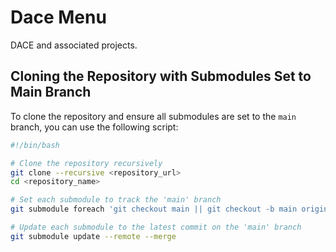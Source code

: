 # Dace Menu
DACE and associated projects.



## Cloning the Repository with Submodules Set to Main Branch

To clone the repository and ensure all submodules are set to the `main` branch, you can use the following script:

```bash
#!/bin/bash

# Clone the repository recursively
git clone --recursive <repository_url>
cd <repository_name>

# Set each submodule to track the 'main' branch
git submodule foreach 'git checkout main || git checkout -b main origin/main'

# Update each submodule to the latest commit on the 'main' branch
git submodule update --remote --merge
